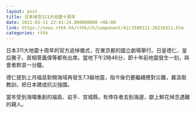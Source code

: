 ```yaml
---
layout: post
title: 日本悼念311大地震十周年
date: 2021-03-11 22:41:24.000000000 +08:00
link: https://news.rthk.hk/rthk/ch/component/k2/1580121-20210311.htm
categories: rthk
---
```


日本311大地震十周年的官方追悼儀式，在東京都的國立劇場舉行。日皇德仁、皇后雅子、首相菅義偉等都有出席。當地下午2時46分，即十年前地震發生一刻，與會者默哀一分鐘。

德仁提到上月福島對開海域再發生7.3級地震，指今後仍要繼續應對災難，冀汲取教訓，把日本建成抗災強國。

當年受到海嘯重創的福島、岩手、宮城縣，有倖存者去到海邊，獻上鮮花悼念遇難的親人。
